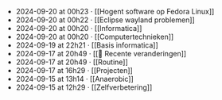 - 2024-09-20 at 00h23 · [[Hogent software op Fedora Linux]]
- 2024-09-20 at 00h22 · [[Eclipse wayland problemen]]
- 2024-09-20 at 00h20 · [[Informatica]]
- 2024-09-20 at 00h20 · [[Computertechnieken]]
- 2024-09-19 at 22h21 · [[Basis informatica]]
- 2024-09-17 at 20h49 · [[📂 Recente veranderingen]]
- 2024-09-17 at 20h49 · [[Routine]]
- 2024-09-17 at 16h29 · [[Projecten]]
- 2024-09-15 at 13h14 · [[Anaerobic]]
- 2024-09-15 at 12h29 · [[Zelfverbetering]]
